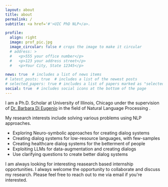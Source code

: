 ```yaml
---
layout: about
title: about
permalink: /
subtitle: <a href='#'>UIC PhD NLP</a>.

profile:
  align: right
  image: prof_pic.jpg
  image_circular: false # crops the image to make it circular
  # address: >
  #   <p>555 your office number</p>
  #   <p>123 your address street</p>
  #   <p>Your City, State 12345</p>

news: true  # includes a list of news items
# latest_posts: true  # includes a list of the newest posts
# selected_papers: true # includes a list of papers marked as "selected={true}"
social: true  # includes social icons at the bottom of the page
---
```


I am a Ph.D. Scholar at University of Illinois, Chicago under the supervision of [Dr. Barbara Di Eugenio]("https://cs.uic.edu/profiles/barbara-di-eugenio/") in the field of Natural Language Processing .

My research interests include solving various problems using NLP approaches. 
- Exploring Neuro-symbolic approaches for creating dialog systems
- Creating dialog systems for low-resource languages, with few-samples
- Creating healthcare dialog systems for the betterment of people
- Exploiting LLMs for data-augmentation and creating dialogs
- Use clarifying questions to create better dialog systems

I am always looking for interesting reasearch based internship opportunities. I always welcome the opportunity to collaborate and discuss my research. Please feel free to reach out to me via email if you're interested.


<!-- Put your address / P.O. box / other info right below your picture. You can also disable any of these elements by editing `profile` property of the YAML header of your `_pages/about.md`. Edit `_bibliography/papers.bib` and Jekyll will render your [publications page](/al-folio/publications/) automatically.

Link to your social media connections, too. This theme is set up to use [Font Awesome icons](http://fortawesome.github.io/Font-Awesome/) and [Academicons](https://jpswalsh.github.io/academicons/), like the ones below. Add your Facebook, Twitter, LinkedIn, Google Scholar, or just disable all of them. -->
